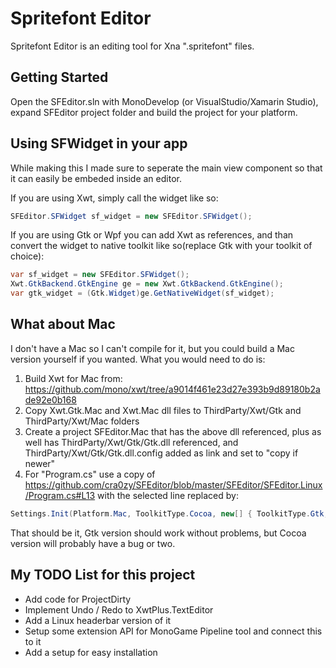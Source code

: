 # Spritefont Editor
Spritefont Editor is an editing tool for Xna ".spritefont" files.

Getting Started
---------------

Open the SFEditor.sln with MonoDevelop (or VisualStudio/Xamarin Studio), expand SFEditor project folder and build the project for your platform.

Using SFWidget in your app
--------------------------

While making this I made sure to seperate the main view component so that it can easily be embeded inside an editor.

If you are using Xwt, simply call the widget like so:
```c#
SFEditor.SFWidget sf_widget = new SFEditor.SFWidget();
```

If you are using Gtk or Wpf you can add Xwt as references, and than convert the widget to native toolkit like so(replace Gtk with your toolkit of choice):
```c#
var sf_widget = new SFEditor.SFWidget();
Xwt.GtkBackend.GtkEngine ge = new Xwt.GtkBackend.GtkEngine();
var gtk_widget = (Gtk.Widget)ge.GetNativeWidget(sf_widget);
```

What about Mac
--------------
I don't have a Mac so I can't compile for it, but you could build a Mac version yourself if you wanted. What you would need to do is:

1. Build Xwt for Mac from: https://github.com/mono/xwt/tree/a9014f461e23d27e393b9d89180b2ade92e0b168
2. Copy Xwt.Gtk.Mac and Xwt.Mac dll files to ThirdParty/Xwt/Gtk and ThirdParty/Xwt/Mac folders
3. Create a project SFEditor.Mac that has the above dll referenced, plus as well has ThirdParty/Xwt/Gtk/Gtk.dll referenced, and ThirdParty/Xwt/Gtk/Gtk.dll.config added as link and set to "copy if newer"
4. For "Program.cs" use a copy of https://github.com/cra0zy/SFEditor/blob/master/SFEditor/SFEditor.Linux/Program.cs#L13 with the selected line replaced by:
```c#
Settings.Init(Platform.Mac, ToolkitType.Cocoa, new[] { ToolkitType.Gtk, ToolkitType.Cocoa });
```
That should be it, Gtk version should work without problems, but Cocoa version will probably have a bug or two.

My TODO List for this project
-----------------------------
* Add code for ProjectDirty
* Implement Undo / Redo to XwtPlus.TextEditor
* Add a Linux headerbar version of it
* Setup some extension API for MonoGame Pipeline tool and connect this to it
* Add a setup for easy installation

